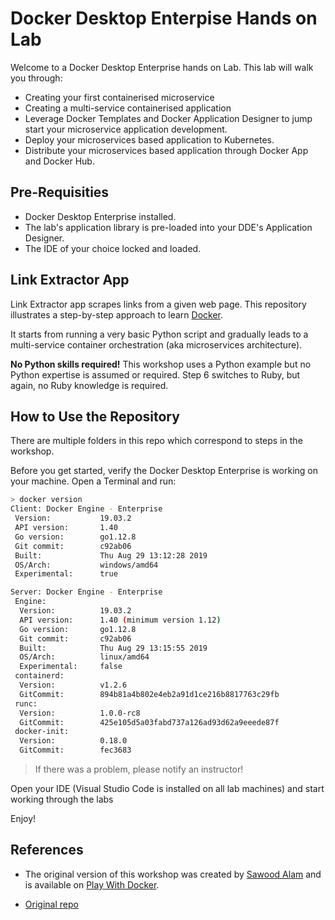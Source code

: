 # Docker Desktop Enterpise Hands on Lab

Welcome to a Docker Desktop Enterprise hands on Lab. This lab will walk you
through:

- Creating your first containerised microservice
- Creating a multi-service containerised application
- Leverage Docker Templates and Docker Application Designer to jump start your
  microservice application development. 
- Deploy your microservices based application to Kubernetes.
- Distribute your microservices based application through Docker App and Docker
  Hub.

## Pre-Requisities

- Docker Desktop Enterprise installed.
- The lab's application library is pre-loaded into your DDE's Application Designer.
- The IDE of your choice locked and loaded.

## Link Extractor App

Link Extractor app scrapes links from a given web page.  This repository
illustrates a step-by-step approach to learn [Docker](https://www.docker.com/).

It starts from running a very basic Python script and gradually leads to a
multi-service container orchestration (aka microservices architecture).

**No Python skills required!**
This workshop uses a Python example but no Python expertise is assumed or required. Step 6 switches to Ruby, but again, no Ruby knowledge is required.

## How to Use the Repository

There are multiple folders in this repo which correspond to steps in the
workshop.

Before you get started, verify the Docker Desktop Enterprise is working on your
machine. Open a Terminal and run:

```bash
> docker version
Client: Docker Engine - Enterprise
 Version:           19.03.2
 API version:       1.40
 Go version:        go1.12.8
 Git commit:        c92ab06
 Built:             Thu Aug 29 13:12:28 2019
 OS/Arch:           windows/amd64
 Experimental:      true

Server: Docker Engine - Enterprise
 Engine:
  Version:          19.03.2
  API version:      1.40 (minimum version 1.12)
  Go version:       go1.12.8
  Git commit:       c92ab06
  Built:            Thu Aug 29 13:15:55 2019
  OS/Arch:          linux/amd64
  Experimental:     false
 containerd:
  Version:          v1.2.6
  GitCommit:        894b81a4b802e4eb2a91d1ce216b8817763c29fb
 runc:
  Version:          1.0.0-rc8
  GitCommit:        425e105d5a03fabd737a126ad93d62a9eeede87f
 docker-init:
  Version:          0.18.0
  GitCommit:        fec3683
```

> If there was a problem, please notify an instructor!

Open your IDE (Visual Studio Code is installed on all lab machines) and start working
through the labs

Enjoy!

## References

* The original version of this workshop was created by [Sawood
  Alam](https://twitter.com/ibnesayeed) and is available on [Play With
  Docker](https://training.play-with-docker.com/microservice-orchestration/).

* [Original repo](https://github.com/ibnesayeed/linkextractor)
